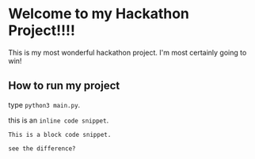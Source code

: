 # Welcome to my Hackathon Project!!!!

This is my most wonderful hackathon project. I'm most certainly going to win!

## How to run my project

type `python3 main.py`.

this is an `inline code snippet`.


```
This is a block code snippet.

see the difference?
```
